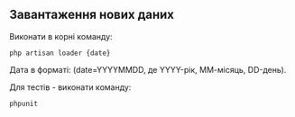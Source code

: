 ## Завантаження нових даних
Виконати в корні команду:

`php artisan loader {date}` 

Дата в форматі: (date=YYYYMMDD, де YYYY-рік, ММ-місяць, DD-день).

Для тестів - виконати команду:

`phpunit` 

